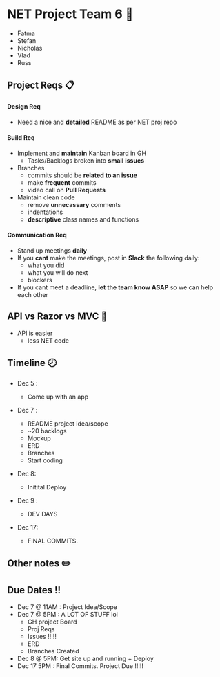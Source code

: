 # NET Project Team 6 💠		
- Fatma
- Stefan
- Nicholas
- Vlad
- Russ

## Project Reqs 📋
#### Design Req
- Need a nice and **detailed** README as per NET proj repo
#### Build Req
- Implement and **maintain** Kanban board in GH
    - Tasks/Backlogs broken into **small issues**
- Branches 
    - commits should be **related to an issue**
    - make **frequent** commits
    - video call on **Pull Requests**
- Maintain clean code
    - remove **unnecassary** comments
    - indentations
    - **descriptive** class names and functions
#### Communication Req
- Stand up meetings **daily**
- If you **cant** make the meetings, post in **Slack** the following daily:
    - what you did
    - what you will do next
    - blockers
- If you cant meet a deadline, **let the team know ASAP** so we can help each other

## API vs Razor vs MVC 🔪 
- API is easier
    - less NET code

## Timeline 🕗
- Dec 5 : 
    - Come up with an app
- Dec 7 :
    - README project idea/scope
    - ~20 backlogs
    - Mockup
    - ERD
    - Branches
    - Start coding
- Dec 8:
    - Initital Deploy

- Dec 9 :
    - DEV DAYS

- Dec 17:
    - FINAL COMMITS.
## Other notes ✏️

## Due Dates :bangbang: 
- Dec 7 @ 11AM : Project Idea/Scope
- Dec 7 @ 5PM : A LOT OF STUFF lol
    - GH project Board
    - Proj Reqs
    - Issues !!!!!
    - ERD
    - Branches Created
- Dec 8 @ 5PM: Get site up and running + Deploy
- Dec 17 5PM : Final Commits. Project Due !!!!!
